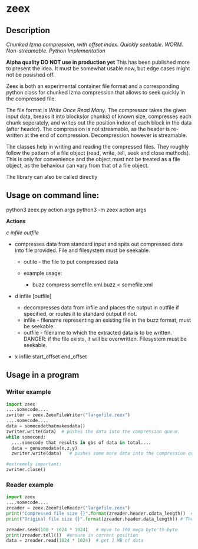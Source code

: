 # zeex

## Description
*Chunked lzma compression, with offset index. Quickly seekable. WORM. Non-streamable. Python Implementation*

**Alpha quality DO NOT use in production yet** This has been published more to present the idea. It must be somewhat usable now, but edge cases might not be posished off.

Zeex is both an experimental container file format and a corresponding python class for chunked lzma compression that allows to seek quickly in the compressed file.

The file format is *Write Once Read Many*. The compressor takes the given input data, breaks it into blocks(or chunks) of known size, compresses each chunk seperately, and writes out the position index of each block in the data (after header).
The compression is not streamable, as the header is re-written at the end of compression. Decompression however is streamable.

The classes help in writing and reading the compressed files. They roughly follow the pattern of a file object (read, write, tell, seek and close methods). This is only for convenience and the object must not be treated as a file object, as the behaviour can vary from that of a file object. 


The library can also be called directly 

## Usage on command line:
  python3 zeex.py action args
  python3 -m zeex action args
  
**Actions**

 *c infile outfile*
 
- compresses data from standard input and spits out compressed data into file provided. File and filesystem must be seekable.
   * outile - the file to put compressed data
   
   * example usage:
      *  buzz compress somefile.xml.buzz < somefile.xml
  
- d infile [outfile]
    * decompresses data from infile and places the output in outfile if specified, or routes it to standard output if not.
    * infile - filename representing an existing file in the buzz format, must be seekable.
    * outfile - filename to which the extracted data is to be written. DANGER: if the file exists, it will be overwritten. Filesystem must be seekable.

-  x infile start_offset end_offset

## Usage in a program

### Writer example
```python
import zeex
....somecode....
zwriter = zeex.ZeexFileWriter("largefile.zeex")
....somecode....
data = somecodethatmakesdata()
zwriter.write(data)  # pushes the data into the compression queue.
while somecond:
  ....somecode that results in gbs of data in total....
  data = gensomedata(x,z,y) 
  zwriter.write(data)   # pushes some more data into the compression queue

#extremely important:
zwriter.close()
```

### Reader example
```python
import zeex
....somecode....
zreader = zeex.ZeexFileReader("largefile.zeex")
print("Compressed file size {}".format(zreader.header.cdata_length))  #size of the data after compression excluding header and index
print("Original file size {}".format(zreader.header.data_length)) # The size of the original file

zreader.seek(100 * 1024 * 1024)   # move to 100 mega byte'th byte 
print(zreader.tell())  #ensure in current position
data = zreader.read(1024 * 1024)  # get 1 MB of data  
```

